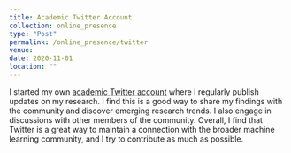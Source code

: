 ```yaml
---
title: Academic Twitter Account
collection: online_presence
type: "Post"
permalink: /online_presence/twitter
venue:
date: 2020-11-01
location: ""
---
```


I started my own [academic Twitter account](https://twitter.com/RodrigomiraA) where I regularly publish updates on my research. I find this is a good way to share my findings with the community and discover emerging research trends. I also engage in discussions with other members of the community. Overall, I find that Twitter is a great way to maintain a connection with the broader machine learning community, and I try to contribute as much as possible.


